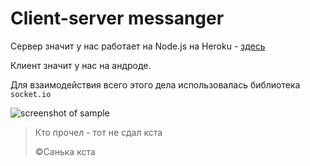 # Client-server messanger
Сервер значит у нас работает на Node.js на Heroku - [здесь](https://mysterious-lake-76125.herokuapp.com/)

Клиент значит у нас на андроде.

Для взаимодействия всего этого дела использовалась библиотека  `socket.io`

![screenshot of sample](https://miro.medium.com/fit/c/1838/551/1*tOitxCwTNcS3ESstLylmtg.png)


> Кто прочел - тот не сдал кста
> 
> ©Санька кста

